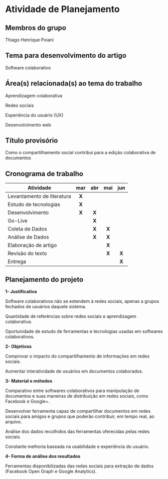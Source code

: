 # Atividade de Planejamento

## Membros do grupo

Thiago Henrique Poiani

## Tema para desenvolvimento do artigo

Software colaborativo

## Área(s) relacionada(s) ao tema do trabalho

Aprendizagem colaborativa

Redes sociais

Experiência do usuário (UX)

Desenvolvimento web

## Título provisório

Como o compartilhamento social contribui para a edição colaborativa de documentos

## Cronograma de trabalho

| Atividade                     | mar   | abr   | mai   | jun   |
|----------------------------   |:---:  |:---:  |:---:  |:---:  |
| Levantamento de literatura    | **X** |       |       |       |
| Estudo de tecnologias         | **X** |       |       |       |
| Desenvolvimento               | **X** | **X** |       |       |
| Go-Live                       |       | **X** |       |       |
| Coleta de Dados               |       | **X** | **X** |       |
| Análise de Dados              |       | **X** | **X** |       |
| Elaboração de artigo          |       |       | **X** |       |
| Revisão do texto              |       |       | **X** | **X** |
| Entrega                       |       |       |       | **X** |


## Planejamento do projeto

**1- Justificativa**

Software colaborativos não se estendem à redes sociais, apenas a grupos fechados de usuários daquele sistema.

Quantidade de referências sobre redes sociais e aprendizagem colaborativa.

Oportunidade de estudo de ferramentas e tecnologias usadas em softwares colaborativos.

**2- Objetivos**

Comprovar o impacto do compartilhamento de informações em redes sociais.

Aumentar interatividade de usuários em documentos colaborados.

**3- Material e métodos**

Comparativo entre softwares colaborativos para manipulação de documentos e suas
maneiras de distribuição em redes sociais, como Facebook e Google+.

Desenvolver ferramenta capaz de compartilhar documentos em redes sociais para
amigos e grupos que poderão contribuir, em tempo real, ao arquivo.

Análise dos dados recolhidos das ferramentas oferecidas pelas redes sociais.

Constante melhoria baseada na usabilidade e experiência do usuário.

**4- Forma de análise dos resultados**

Ferramentas disponibilizadas das redes sociais para extração de dados (Facebook Open Graph e Google Analytics).
